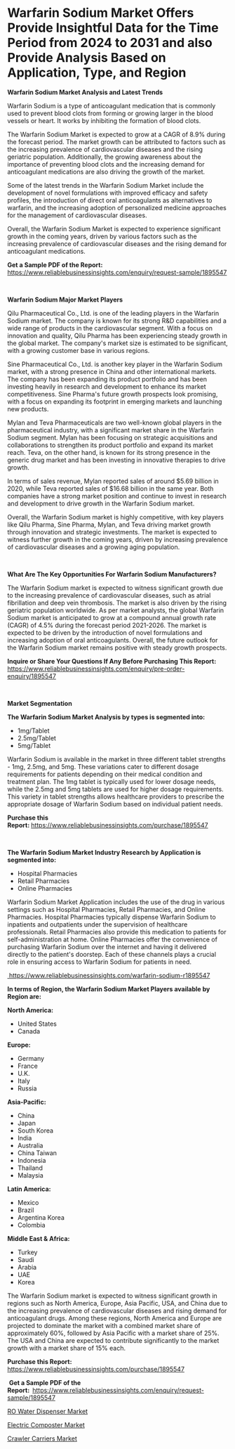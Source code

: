 <p><h1>Warfarin Sodium Market Offers Provide Insightful Data for the Time Period from 2024 to 2031 and also Provide Analysis Based on Application, Type, and Region</h1></p><p><strong>Warfarin Sodium Market Analysis and Latest Trends</strong></p>
<p><p>Warfarin Sodium is a type of anticoagulant medication that is commonly used to prevent blood clots from forming or growing larger in the blood vessels or heart. It works by inhibiting the formation of blood clots.</p><p>The Warfarin Sodium Market is expected to grow at a CAGR of 8.9% during the forecast period. The market growth can be attributed to factors such as the increasing prevalence of cardiovascular diseases and the rising geriatric population. Additionally, the growing awareness about the importance of preventing blood clots and the increasing demand for anticoagulant medications are also driving the growth of the market.</p><p>Some of the latest trends in the Warfarin Sodium Market include the development of novel formulations with improved efficacy and safety profiles, the introduction of direct oral anticoagulants as alternatives to warfarin, and the increasing adoption of personalized medicine approaches for the management of cardiovascular diseases.</p><p>Overall, the Warfarin Sodium Market is expected to experience significant growth in the coming years, driven by various factors such as the increasing prevalence of cardiovascular diseases and the rising demand for anticoagulant medications.</p></p>
<p><strong>Get a Sample PDF of the Report:&nbsp;</strong> <a href="https://www.reliablebusinessinsights.com/enquiry/request-sample/1895547">https://www.reliablebusinessinsights.com/enquiry/request-sample/1895547</a></p>
<p>&nbsp;</p>
<p><strong>Warfarin Sodium Major Market Players</strong></p>
<p><p>Qilu Pharmaceutical Co., Ltd. is one of the leading players in the Warfarin Sodium market. The company is known for its strong R&D capabilities and a wide range of products in the cardiovascular segment. With a focus on innovation and quality, Qilu Pharma has been experiencing steady growth in the global market. The company's market size is estimated to be significant, with a growing customer base in various regions.</p><p>Sine Pharmaceutical Co., Ltd. is another key player in the Warfarin Sodium market, with a strong presence in China and other international markets. The company has been expanding its product portfolio and has been investing heavily in research and development to enhance its market competitiveness. Sine Pharma's future growth prospects look promising, with a focus on expanding its footprint in emerging markets and launching new products.</p><p>Mylan and Teva Pharmaceuticals are two well-known global players in the pharmaceutical industry, with a significant market share in the Warfarin Sodium segment. Mylan has been focusing on strategic acquisitions and collaborations to strengthen its product portfolio and expand its market reach. Teva, on the other hand, is known for its strong presence in the generic drug market and has been investing in innovative therapies to drive growth.</p><p>In terms of sales revenue, Mylan reported sales of around $5.69 billion in 2020, while Teva reported sales of $16.68 billion in the same year. Both companies have a strong market position and continue to invest in research and development to drive growth in the Warfarin Sodium market.</p><p>Overall, the Warfarin Sodium market is highly competitive, with key players like Qilu Pharma, Sine Pharma, Mylan, and Teva driving market growth through innovation and strategic investments. The market is expected to witness further growth in the coming years, driven by increasing prevalence of cardiovascular diseases and a growing aging population.</p></p>
<p>&nbsp;</p>
<p><strong>What Are The Key Opportunities For Warfarin Sodium Manufacturers?</strong></p>
<p><p>The Warfarin Sodium market is expected to witness significant growth due to the increasing prevalence of cardiovascular diseases, such as atrial fibrillation and deep vein thrombosis. The market is also driven by the rising geriatric population worldwide. As per market analysts, the global Warfarin Sodium market is anticipated to grow at a compound annual growth rate (CAGR) of 4.5% during the forecast period 2021-2026. The market is expected to be driven by the introduction of novel formulations and increasing adoption of oral anticoagulants. Overall, the future outlook for the Warfarin Sodium market remains positive with steady growth prospects.</p></p>
<p><strong>Inquire or Share Your Questions If Any Before Purchasing This Report:</strong> <a href="https://www.reliablebusinessinsights.com/enquiry/pre-order-enquiry/1895547">https://www.reliablebusinessinsights.com/enquiry/pre-order-enquiry/1895547</a></p>
<p>&nbsp;</p>
<p><strong>Market Segmentation</strong></p>
<p><strong>The Warfarin Sodium Market Analysis by types is segmented into:</strong></p>
<p><ul><li>1mg/Tablet</li><li>2.5mg/Tablet</li><li>5mg/Tablet</li></ul></p>
<p><p>Warfarin Sodium is available in the market in three different tablet strengths - 1mg, 2.5mg, and 5mg. These variations cater to different dosage requirements for patients depending on their medical condition and treatment plan. The 1mg tablet is typically used for lower dosage needs, while the 2.5mg and 5mg tablets are used for higher dosage requirements. This variety in tablet strengths allows healthcare providers to prescribe the appropriate dosage of Warfarin Sodium based on individual patient needs.</p></p>
<p><strong>Purchase this Report:&nbsp;</strong><a href="https://www.reliablebusinessinsights.com/purchase/1895547">https://www.reliablebusinessinsights.com/purchase/1895547</a></p>
<p>&nbsp;</p>
<p><strong>The Warfarin Sodium Market Industry Research by Application is segmented into:</strong></p>
<p><ul><li>Hospital Pharmacies</li><li>Retail Pharmacies</li><li>Online Pharmacies</li></ul></p>
<p><p>Warfarin Sodium Market Application includes the use of the drug in various settings such as Hospital Pharmacies, Retail Pharmacies, and Online Pharmacies. Hospital Pharmacies typically dispense Warfarin Sodium to inpatients and outpatients under the supervision of healthcare professionals. Retail Pharmacies also provide this medication to patients for self-administration at home. Online Pharmacies offer the convenience of purchasing Warfarin Sodium over the internet and having it delivered directly to the patient's doorstep. Each of these channels plays a crucial role in ensuring access to Warfarin Sodium for patients in need.</p></p>
<p><a href="https://www.reliablebusinessinsights.com/warfarin-sodium-r1895547">&nbsp;https://www.reliablebusinessinsights.com/warfarin-sodium-r1895547</a></p>
<p><strong>In terms of Region, the Warfarin Sodium Market Players available by Region are:</strong></p>
<p>
    <p> <strong> North America: </strong>
        <ul>
            <li>United States</li>
            <li>Canada</li>
        </ul>
        </p> 
    <p> <strong> Europe: </strong>
        <ul>
            <li>Germany</li>
            <li>France</li>
            <li>U.K.</li>
            <li>Italy</li>
            <li>Russia</li>
        </ul>
        </p> 
    <p> <strong> Asia-Pacific: </strong>
        <ul>
            <li>China</li>
            <li>Japan</li>
            <li>South Korea</li>
            <li>India</li>
            <li>Australia</li>
            <li>China Taiwan</li>
            <li>Indonesia</li>
            <li>Thailand</li>
            <li>Malaysia</li>
        </ul>
        </p> 
    <p> <strong> Latin America: </strong>
        <ul>
            <li>Mexico</li>
            <li>Brazil</li>
            <li>Argentina Korea</li>
            <li>Colombia</li>
        </ul>
        </p> 
    <p> <strong> Middle East & Africa: </strong>
        <ul>
            <li>Turkey</li>
            <li>Saudi</li>
            <li>Arabia</li>
            <li>UAE</li>
            <li>Korea</li>
        </ul>
    </p>
    </p>
<p><p>The Warfarin Sodium market is expected to witness significant growth in regions such as North America, Europe, Asia Pacific, USA, and China due to the increasing prevalence of cardiovascular diseases and rising demand for anticoagulant drugs. Among these regions, North America and Europe are projected to dominate the market with a combined market share of approximately 60%, followed by Asia Pacific with a market share of 25%. The USA and China are expected to contribute significantly to the market growth with a market share of 15% each.</p></p>
<p><strong>Purchase this Report: </strong><a href="https://www.reliablebusinessinsights.com/purchase/1895547">https://www.reliablebusinessinsights.com/purchase/1895547</a></p>
<p>&nbsp;<strong>Get a Sample PDF of the Report:&nbsp;&nbsp;</strong><a href="https://www.reliablebusinessinsights.com/enquiry/request-sample/1895547">https://www.reliablebusinessinsights.com/enquiry/request-sample/1895547</a></p>
<p><strong></strong></p>
<p><p><a href="https://medium.com/@luke.russell779/ro-water-dispenser-market-trends-focusing-on-ro-water-dispenser-market-insight-and-forecast-d9e0f15c9a32">RO Water Dispenser Market</a></p><p><a href="https://medium.com/@harleywyman28/strategic-insights-into-global-electric-composter-market-trends-2024-2031-covered-in-125-pages-7fba071381a2">Electric Composter Market</a></p><p><a href="https://medium.com/@paulmcglynn6456/insights-into-the-crawler-carriers-market-size-which-is-expanding-with-a-7-2-cagr-from-2024-2031-c262bc0644ad">Crawler Carriers Market</a></p></p>